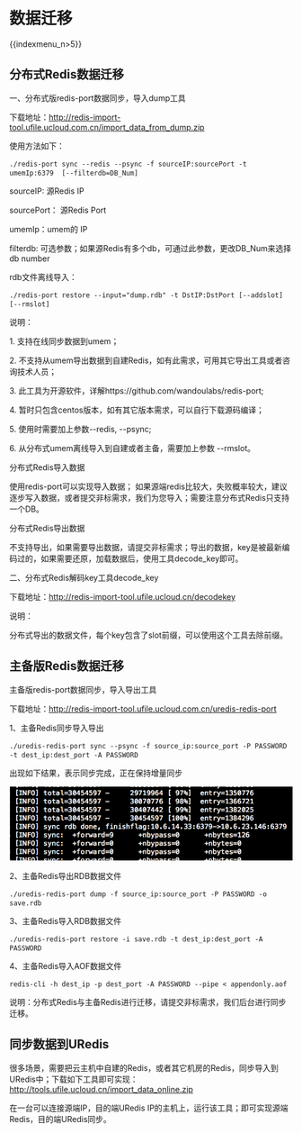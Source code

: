 # 数据迁移

{{indexmenu_n>5}}

## 分布式Redis数据迁移

一、分布式版redis-port数据同步，导入dump工具

下载地址：<http://redis-import-tool.ufile.ucloud.com.cn/import_data_from_dump.zip>

使用方法如下：

```
./redis-port sync --redis --psync -f sourceIP:sourcePort -t umemIp:6379  [--filterdb=DB_Num]
```

sourceIP: 源Redis IP

sourcePort： 源Redis Port

umemIp：umem的 IP

filterdb: 可选参数；如果源Redis有多个db，可通过此参数，更改DB\_Num来选择db number

rdb文件离线导入：

```
./redis-port restore --input="dump.rdb" -t DstIP:DstPort [--addslot] [--rmslot]
```

说明：

1\. 支持在线同步数据到umem；

2\. 不支持从umem导出数据到自建Redis，如有此需求，可用其它导出工具或者咨询技术人员；

3\. 此工具为开源软件，详解https://github.com/wandoulabs/redis-port;

4\. 暂时只包含centos版本，如有其它版本需求，可以自行下载源码编译；

5\. 使用时需要加上参数--redis, --psync;

6\. 从分布式umem离线导入到自建或者主备，需要加上参数 --rmslot。

分布式Redis导入数据

使用redis-port可以实现导入数据；
如果源端redis比较大，失败概率较大，建议逐步写入数据，或者提交非标需求，我们为您导入；需要注意分布式Redis只支持一个DB。

分布式Redis导出数据

不支持导出，如果需要导出数据，请提交非标需求；导出的数据，key是被最新编码过的，如果需要还原，加载数据后，使用工具decode\_key即可。

二、分布式Redis解码key工具decode\_key

下载地址：<http://redis-import-tool.ufile.ucloud.cn/decodekey>

说明：

分布式导出的数据文件，每个key包含了slot前缀，可以使用这个工具去除前缀。

## 主备版Redis数据迁移

主备版redis-port数据同步，导入导出工具

下载地址：<http://redis-import-tool.ufile.ucloud.com.cn/uredis-redis-port>

1、主备Redis同步导入导出

```
./uredis-redis-port sync --psync -f source_ip:source_port -P PASSWORD -t dest_ip:dest_port -A PASSWORD
```

出现如下结果，表示同步完成，正在保持增量同步

![image](/images/redis数据导入.png)

2、主备Redis导出RDB数据文件

```
./uredis-redis-port dump -f source_ip:source_port -P PASSWORD -o save.rdb
```

3、主备Redis导入RDB数据文件

```
./uredis-redis-port restore -i save.rdb -t dest_ip:dest_port -A PASSWORD
```

4、主备Redis导入AOF数据文件

```
redis-cli -h dest_ip -p dest_port -A PASSWORD --pipe < appendonly.aof
```

说明：分布式Redis与主备Redis进行迁移，请提交非标需求，我们后台进行同步迁移。

## 同步数据到URedis

很多场景，需要把云主机中自建的Redis，或者其它机房的Redis，同步导入到URedis中；下载如下工具即可实现：<http://tools.ufile.ucloud.cn/import_data_online.zip>

在一台可以连接源端IP，目的端URedis IP的主机上，运行该工具；即可实现源端Redis，目的端URedis同步。
